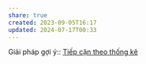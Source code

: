 ```yaml
---
share: true
created: 2023-09-05T16:17
updated: 2024-07-17T00:33
---
```

Giải pháp gợi ý:: [Tiếp cận theo thống kê](../X%E1%BB%AD%20l%C3%BD%20ng%C3%B4n%20ng%E1%BB%AF/Ti%E1%BA%BFp%20c%E1%BA%ADn%20theo%20th%E1%BB%91ng%20k%C3%AA.md)